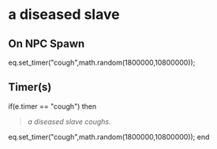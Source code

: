 # a diseased slave


## On NPC Spawn

eq.set_timer("cough",math.random(1800000,10800000));


## Timer(s)

if(e.timer == "cough") then


>*a diseased slave coughs.*


eq.set_timer("cough",math.random(1800000,10800000));
end